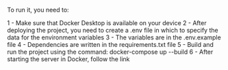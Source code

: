 To run it, you need to:

1 - Make sure that Docker Desktop is available on your device
2 - After deploying the project, you need to create a .env file in which to specify the data for the environment variables
3 - The variables are in the .env.example file
4 - Dependencies are written in the requirements.txt file
5 - Build and run the project using the command: docker-compose up --build
6 - After starting the server in Docker, follow the link
